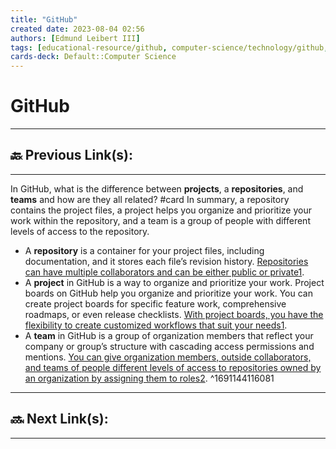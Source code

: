 ```yaml
---
title: "GitHub"
created date: 2023-08-04 02:56
authors: [Edmund Leibert III]
tags: [educational-resource/github, computer-science/technology/github, study-note]
cards-deck: Default::Computer Science
---
```


# GitHub

---

## 🔙 Previous Link(s):

---

In GitHub, what is the difference between **projects**, a **repositories**, and **teams** and how are they all related? 
#card 
In summary, a repository contains the project files, a project helps you organize and prioritize your work within the repository, and a team is a group of people with different levels of access to the repository.
- A **repository** is a container for your project files, including documentation, and it stores each file’s revision history. [Repositories can have multiple collaborators and can be either public or private](https://stackoverflow.com/questions/40509838/project-vs-repository-in-github)[1](https://stackoverflow.com/questions/40509838/project-vs-repository-in-github).
- A **project** in GitHub is a way to organize and prioritize your work. Project boards on GitHub help you organize and prioritize your work. You can create project boards for specific feature work, comprehensive roadmaps, or even release checklists. [With project boards, you have the flexibility to create customized workflows that suit your needs](https://stackoverflow.com/questions/40509838/project-vs-repository-in-github)[1](https://stackoverflow.com/questions/40509838/project-vs-repository-in-github).
- A **team** in GitHub is a group of organization members that reflect your company or group’s structure with cascading access permissions and mentions. [You can give organization members, outside collaborators, and teams of people different levels of access to repositories owned by an organization by assigning them to roles](https://docs.github.com/en/organizations/managing-user-access-to-your-organizations-repositories/repository-roles-for-an-organization)[2](https://docs.github.com/en/organizations/managing-user-access-to-your-organizations-repositories/repository-roles-for-an-organization).
^1691144116081


---

## 🔜 Next Link(s):

---
